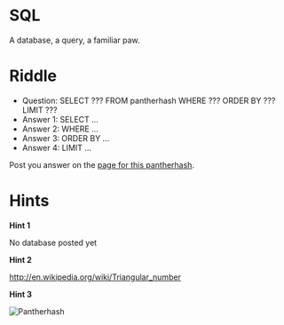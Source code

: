 SQL
====

A database, a query, a familiar paw.

Riddle
===
* Question: SELECT ??? FROM pantherhash WHERE ??? ORDER BY ??? LIMIT ???
* Answer 1: SELECT ...
* Answer 2: WHERE ...
* Answer 3: ORDER BY ...
* Answer 4: LIMIT ...

Post you answer on the [page for this pantherhash](http://pantherhash.com/ph_2/ "SQL").

Hints
===

**Hint 1**

No database posted yet

**Hint 2**

http://en.wikipedia.org/wiki/Triangular_number

**Hint 3**

![Pantherhash](http://pantherhash.com/wp-content/uploads/2012/10/panterhash-150x150.png "Pantherhash")
